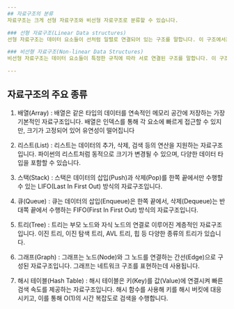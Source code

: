 ```yaml
---
## 자료구조의 분류
자료구조는 크게 선형 자료구조와 비선형 자료구조로 분류할 수 있습니다.

### 선형 자료구조(Linear Data structures)
선형 자료구조는 데이터 요소들이 선처럼 일렬로 연결되어 있는 구조를 말합니다. 이 구조에서는 데이터 요소들 사이의 관계가 1:1관계입니다. 주요 선형 자료구조로는 배열(Array), 리스트(List), 스택(Stack), 큐(Queue) 등이 있습니다.

### 비선형 자료구조(Non-linear Data Structures)
비선형 자료구조는 데이터 요소들이 특정한 규칙에 따라 서로 연결된 구조를 말합니다. 이 구조에서는 데이터 요소들 사이의 관계가 1:N 또는 N:N 관계일 수 있습니다. 주요 비선형 자료구조로는 트리(Tree), 그래프(Graph), 해시 테이블(Hash Table) 등이 있습니다.

---
```


## 자료구조의 주요 종류

1. 배열(Array) : 배열은 같은 타입의 데이터를 연속적인 메모리 공간에 저장하는 가장 기본적인 자료구조입니다. 배열은 인덱스를 통해 각 요소에 빠르게 접근할 수 있지만, 크기가 고정되어 있어 유연성이 떨어집니다

2. 리스트(List) : 리스트는 데이터의 추가, 삭제, 검색 등의 연산을 지원하는 자료구조입니다. 파이썬의 리스트처럼 동적으로 크기가 변경될 수 있으며, 다양한 데이터 타입을 포함할 수 있습니다.

3. 스택(Stack) : 스택은 데이터의 삽입(Push)과 삭제(Pop)를 한쪽 끝에서만 수행할 수 있는 LIFO(Last In First Out) 방식의 자료구조입니다.

4. 큐(Queue) : 큐는 데이터의 삽입(Enqueue)은 한쪽 끝에서, 삭제(Dequeue)는 반대쪽 끝에서 수행하는 FIFO(First In First Out) 방식의 자료구조입니다.

5. 트리(Tree) : 트리는 부모 노드와 자식 노드의 연결로 이루어진 계층적인 자료구조입니다. 이진 트리, 이진 탐색 트리, AVL 트리, 힙 등 다양한 종류의 트리가 있습니다.

6. 그래프(Graph) : 그래프는 노드(Node)와 그 노드를 연결하는 간선(Edge)으로 구성된 자료구조입니다. 그래프는 네트워크 구조를 표현하는데 사용됩니다.

7. 해시 테이블(Hash Table) : 해시 테이블은 키(Key)를 값(Value)에 연결시켜 빠른 검색 속도를 제공하는 자료구조입니다. 해시 함수를 사용해 키를 해시 버킷에 대응시키고, 이를 통해 O(1)의 시간 복잡도로 검색을 수행합니다.
